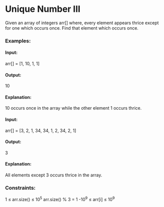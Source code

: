 # Unique Number III
Given an array of integers arr[] where, every element appears thrice except for one which occurs once.
Find that element which occurs once.

### Examples:
#### Input:
arr[] = [1, 10, 1, 1]
#### Output: 
10
#### Explanation: 
10 occurs once in the array while the other element 1 occurs thrice.

#### Input: 
arr[] = [3, 2, 1, 34, 34, 1, 2, 34, 2, 1]
#### Output:
3
#### Explanation:
All elements except 3 occurs thrice in the array.

### Constraints:
1 ≤ arr.size() ≤ $`10^5`$
arr.size() % 3 = 1
-$`10^9`$ ≤ arr[i] ≤ $`10^9`$

